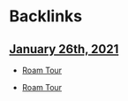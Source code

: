 
# Backlinks
## [January 26th, 2021](<January 26th, 2021.md>)
- [Roam Tour](<Roam Tour.md>)

- [Roam Tour](<Roam Tour.md>)

